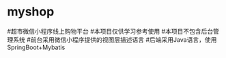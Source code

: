 # myshop
#超市微信小程序线上购物平台
#本项目仅供学习参考使用
#本项目不包含后台管理系统
#前台采用微信小程序提供的视图层描述语言
#后端采用Java语言，使用SpringBoot+Mybatis
